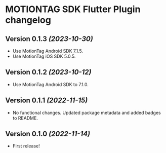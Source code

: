 # MOTIONTAG SDK Flutter Plugin changelog

## Version 0.1.3 *(2023-10-30)*

- Use MotionTag Android SDK 7.1.5.
- Use MotionTag iOS SDK 5.0.5.

## Version 0.1.2 *(2023-10-12)*

- Use MotionTag Android SDK to 7.1.0.

## Version 0.1.1 *(2022-11-15)*

- No functional changes. Updated package metadata and added badges to README.

## Version 0.1.0 *(2022-11-14)*

- First release!
